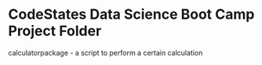 # CodeStates Data Science Boot Camp Project Folder
 
calculatorpackage - a script to perform a certain calculation 
